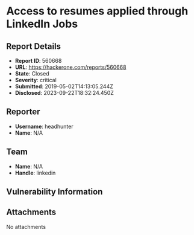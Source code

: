 # Access to resumes applied through LinkedIn Jobs

## Report Details
- **Report ID**: 560668
- **URL**: https://hackerone.com/reports/560668
- **State**: Closed
- **Severity**: critical
- **Submitted**: 2019-05-02T14:13:05.244Z
- **Disclosed**: 2023-09-22T18:32:24.450Z

## Reporter
- **Username**: headhunter
- **Name**: N/A

## Team
- **Name**: N/A
- **Handle**: linkedin

## Vulnerability Information


## Attachments
No attachments
